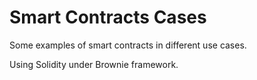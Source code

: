# Smart Contracts Cases

Some examples of smart contracts in different use cases.

Using Solidity under Brownie framework.